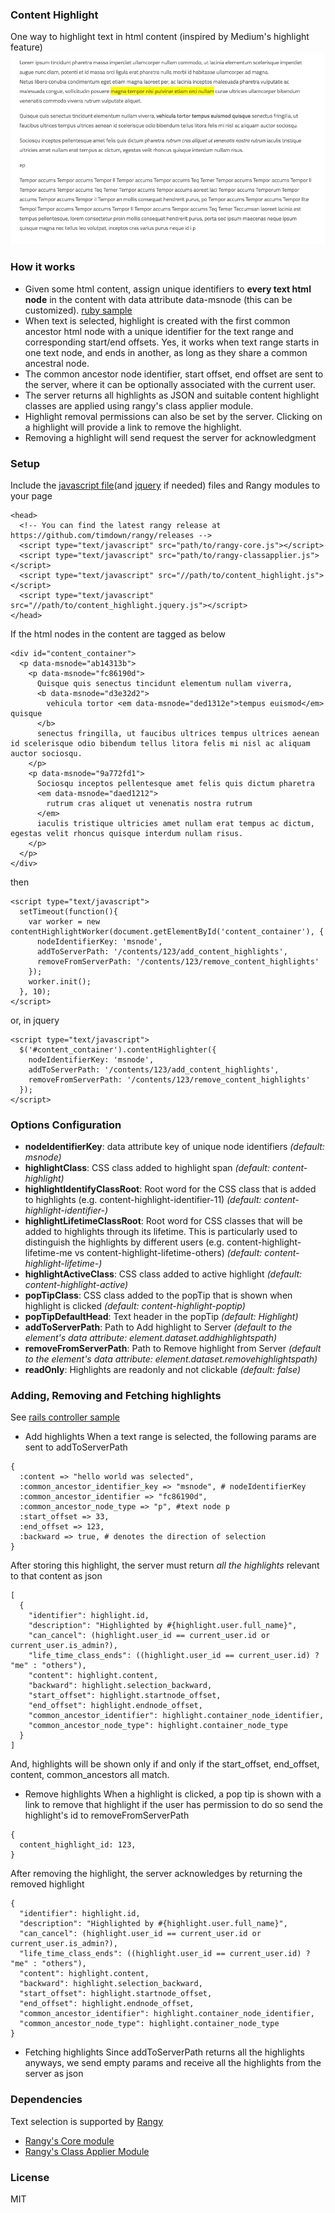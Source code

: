 ### Content Highlight
One way to highlight text in html content (inspired by Medium's highlight feature)
![How it works](./sample.gif)

### How it works
* Given some html content, assign unique identifiers to __every text html node__ in the content with data attribute data-msnode (this can be customized). [ruby sample](./lib/content.rb)
* When text is selected, highlight is created with the first common ancestor html node with a unique identifier for the text range and corresponding start/end offsets. Yes, it works when text range starts in one text node, and ends in another, as long as they share a common ancestral node.
* The common ancestor node identifier, start offset, end offset are sent to the server, where it can be optionally associated with the current user.
* The server returns all highlights as JSON and suitable content highlight classes are applied using rangy's class applier module.
* Highlight removal permissions can also be set by the server. Clicking on a highlight will provide a link to remove the highlight.
* Removing a highlight will send request the server for acknowledgment

### Setup
Include the [javascript file](./content_highlight.js)(and [jquery](./content_highlight.jquery.js) if needed) files and Rangy modules to your page
```
<head>
  <!-- You can find the latest rangy release at https://github.com/timdown/rangy/releases -->
  <script type="text/javascript" src="path/to/rangy-core.js"></script>
  <script type="text/javascript" src="path/to/rangy-classapplier.js"></script>
  <script type="text/javascript" src="//path/to/content_highlight.js"></script>
  <script type="text/javascript" src="//path/to/content_highlight.jquery.js"></script>
</head>
```
If the html nodes in the content are tagged as below

```
<div id="content_container">
  <p data-msnode="ab14313b">
    <p data-msnode="fc86190d">
      Quisque quis senectus tincidunt elementum nullam viverra,
      <b data-msnode="d3e32d2">
        vehicula tortor <em data-msnode="ded1312e">tempus euismod</em> quisque
      </b>
      senectus fringilla, ut faucibus ultrices tempus ultrices aenean id scelerisque odio bibendum tellus litora felis mi nisl ac aliquam auctor sociosqu.
    </p>
    <p data-msnode="9a772fd1">
      Sociosqu inceptos pellentesque amet felis quis dictum pharetra
      <em data-msnode="daed1212">
        rutrum cras aliquet ut venenatis nostra rutrum
      </em>
      iaculis tristique ultricies amet nullam erat tempus ac dictum, egestas velit rhoncus quisque interdum nullam risus.
    </p>
  </p>
</div>
```
then
```
<script type="text/javascript">
  setTimeout(function(){
    var worker = new contentHighlightWorker(document.getElementById('content_container'), {
      nodeIdentifierKey: 'msnode',
      addToServerPath: '/contents/123/add_content_highlights',
      removeFromServerPath: '/contents/123/remove_content_highlights'
    });
    worker.init();
  }, 10);
</script>
```
or, in jquery
```
<script type="text/javascript">
  $('#content_container').contentHighlighter({
    nodeIdentifierKey: 'msnode',
    addToServerPath: '/contents/123/add_content_highlights',
    removeFromServerPath: '/contents/123/remove_content_highlights'
  });
</script>
```

### Options Configuration
* __nodeIdentifierKey__: data attribute key of unique node identifiers _(default: msnode)_
* __highlightClass__: CSS class added to highlight span _(default: content-highlight)_
* __highlightIdentifyClassRoot__: Root word for the CSS class that is added to highlights (e.g. content-highlight-identifier-11) _(default: content-highlight-identifier-)_
* __highlightLifetimeClassRoot__: Root word for CSS classes that will be added to highlights through its lifetime. This is particularly used to distinguish the highlights by different users (e.g. content-highlight-lifetime-me vs content-highlight-lifetime-others)  _(default: content-highlight-lifetime-)_
* __highlightActiveClass__: CSS class added to active highlight _(default: content-highlight-active)_
* __popTipClass__: CSS class added to the popTip that is shown when highlight is clicked _(default: content-highlight-poptip)_
* __popTipDefaultHead__: Text header in the popTip _(default: Highlight)_
* __addToServerPath__: Path to Add highlight to Server _(default to the element's data attribute: element.dataset.addhighlightspath)_
* __removeFromServerPath__: Path to Remove highlight from Server _(default to the element's data attribute: element.dataset.removehighlightspath)_
* __readOnly__: Highlights are readonly and not clickable _(default: false)_

### Adding, Removing and Fetching highlights
See [rails controller sample](./lib/content_highlights_controller.rb)
* Add highlights
When a text range is selected, the following params are sent to addToServerPath
```
{  
  :content => "hello world was selected",
  :common_ancestor_identifier_key => "msnode", # nodeIdentifierKey
  :common_ancestor_identifier => "fc86190d",
  :common_ancestor_node_type => "p", #text node p
  :start_offset => 33,
  :end_offset => 123,
  :backward => true, # denotes the direction of selection
}
```
After storing this highlight, the server must return *all the highlights* relevant to that content as json
```
[
  {
    "identifier": highlight.id,
    "description": "Highlighted by #{highlight.user.full_name}",
    "can_cancel": (highlight.user_id == current_user.id or current_user.is_admin?),
    "life_time_class_ends": ((highlight.user_id == current_user.id) ? "me" : "others"),
    "content": highlight.content,
    "backward": highlight.selection_backward,
    "start_offset": highlight.startnode_offset,
    "end_offset": highlight.endnode_offset,
    "common_ancestor_identifier": highlight.container_node_identifier,
    "common_ancestor_node_type": highlight.container_node_type
  }
]
```
And, highlights will be shown only if and only if the start_offset, end_offset, content, common_ancestors all match.
* Remove highlights
When a highlight is clicked, a pop tip is shown with a link to remove that highlight if the user has permission to do so
send the highlight's id to removeFromServerPath
```
{
  content_highlight_id: 123,
}
```
After removing the highlight, the server acknowledges by returning the removed highlight
```
{
  "identifier": highlight.id,
  "description": "Highlighted by #{highlight.user.full_name}",
  "can_cancel": (highlight.user_id == current_user.id or current_user.is_admin?),
  "life_time_class_ends": ((highlight.user_id == current_user.id) ? "me" : "others"),
  "content": highlight.content,
  "backward": highlight.selection_backward,
  "start_offset": highlight.startnode_offset,
  "end_offset": highlight.endnode_offset,
  "common_ancestor_identifier": highlight.container_node_identifier,
  "common_ancestor_node_type": highlight.container_node_type
}
```
* Fetching highlights
Since addToServerPath returns all the highlights anyways, we send empty params and receive all the highlights from the server as json

### Dependencies
Text selection is supported by [Rangy](https://www.github.com/timdown/rangy)
* [Rangy's Core module](https://github.com/timdown/rangy/blob/master/src/core/core.js)
* [Rangy's Class Applier Module](https://github.com/timdown/rangy/blob/master/src/modules/rangy-classapplier.js)


### License
MIT
